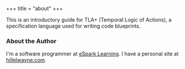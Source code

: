 +++
title = "about"
+++

This is an introductory guide for TLA+ (Temporal Logic of Actions), a specification language used for writing code blueprints.

### About the Author

I'm a software programmer at [eSpark Learning](https://www.esparklearning.com). I have a personal site at [hillelwayne.com](http://hillelwayne.com).
